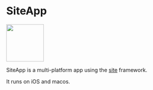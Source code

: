 # SiteApp
<img src="https://raw.github.com/bolsinga/SiteApp/main/SiteApp/Assets.xcassets/AppIcon.appiconset/icon-1024.png" width="100">

SiteApp is a multi-platform app using the [site](https://github.com/bolsinga/site) framework.

It runs on iOS and macos.
